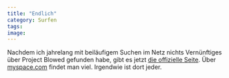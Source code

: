 ```yaml
---
title: "Endlich"
category: Surfen
tags: 
image: 
---
```


Nachdem ich jahrelang mit beiläufigem Suchen im Netz nichts Vernünftiges über Project Blowed gefunden habe, gibt es jetzt [die offizielle Seite](http://www.projectblowed.com/). Über [myspace.com](http://www.myspace.com) findet man viel. Irgendwie ist dort jeder.